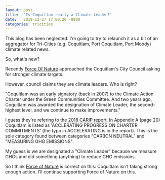 ```yaml
---
layout: post
title:  "Is Coquitlam really a Climate Leader?"
date:   2019-12-27 17:00:20 -0800
categories: tricities
---
```


This blog has been neglected.  I'm going to try to relaunch it as a
bit of an aggregator for Tri-Cities (e.g. Coquitlam, Port Coquitlam,
Port Moody) climate related news.

So, what's new?

Recently [Force Of Nature][fon] approached the Coquitlam's City
Council asking for stronger climate targets.

However, council claims they are climate leaders. Who is right?

"Coquitlam was an early signatory (back in 2007) to the Climate Action
Charter under the Green Communities Committee.  And two years ago,
Coquitlam was awarded the designation of Climate Leader, the
second-highest level, and we continue to make improvements."

I guess they're refering to the [2018 CARIP report][carip]. In
Appendix A (page 20) Coquitlam is listed as 'ACCLERATING PROGRESS ON
CHARTER COMMITMENTS' (the typo in ACCELERATING is in the report).
This is the sole category found between categories "CARBON NEUTRAL"
and "MEASURING GHG EMISSIONS".

My guess is we are designated a "Climate Leader" because we measure
GHGs and did something (anything) to reduce GHG emissions.

So I think [Force of Nature][fon] is correct on this: Coquitlam isn't
taking strong enough action.  I'll continue supporting Force of Nature
on this.

[fon]: https://www.forceofnaturealliance.ca/coquitlam_climate_targets
[carip]: https://www2.gov.bc.ca/assets/gov/british-columbians-our-governments/local-governments/planning-land-use/carip_2018_summary.pdf
